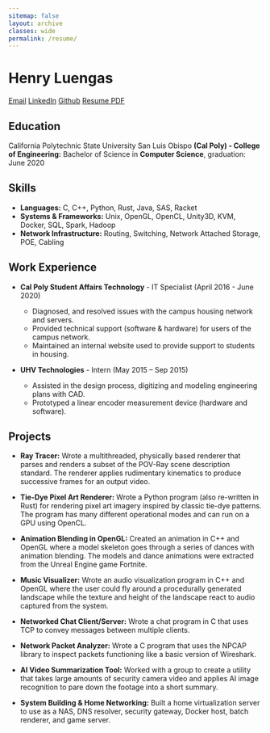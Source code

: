 ```yaml
---
sitemap: false
layout: archive
classes: wide
permalink: /resume/
---
```


# **Henry Luengas**

<a href="mailto:contact@luengas.io" class="btn btn--info btn--primary">Email</a>
<a href="https://www.linkedin.com/in/henry-luengas" class="btn btn--info btn--primary">LinkedIn</a>
<a href="https://github.com/hbot106" class="btn btn--info btn--primary">Github</a>
<a href="/assets/documents/HenryLuengas_Resume.pdf" class="btn btn--warning btn--primary">Resume PDF</a>

## Education
California Polytechnic State University San Luis Obispo **(Cal Poly) - College of Engineering:**
Bachelor of Science in **Computer Science**, graduation: June 2020

## Skills
* **Languages:** C, C++, Python, Rust, Java, SAS, Racket
* **Systems & Frameworks:** Unix, OpenGL, OpenCL, Unity3D, KVM, Docker, SQL, Spark, Hadoop
* **Network Infrastructure:** Routing, Switching, Network Attached Storage, POE, Cabling

## Work Experience
* **Cal Poly Student Affairs Technology** - IT Specialist (April 2016 - June 2020)
    * Diagnosed, and resolved issues with the campus housing network and servers.
    * Provided technical support (software & hardware) for users of the campus network.
    * Maintained an internal website used to provide support to students in housing.

* **UHV Technologies** - Intern (May 2015 – Sep 2015)
    * Assisted in the design process, digitizing and modeling engineering plans with CAD.
    * Prototyped a linear encoder measurement device (hardware and software).

## Projects
* **Ray Tracer:** Wrote a multithreaded, physically based renderer that parses and renders a subset of the POV-Ray scene description standard. The renderer applies rudimentary kinematics to produce successive frames for an output video. 

* **Tie-Dye Pixel Art Renderer:** Wrote a Python program (also re-written in Rust) for rendering pixel art imagery inspired by classic tie-dye patterns. The program has many different operational modes and can run on a GPU using OpenCL.

* **Animation Blending in OpenGL:** Created an animation in C++ and OpenGL where a model skeleton goes through a series of dances with animation blending. The models and dance animations were extracted from the Unreal Engine game Fortnite.

* **Music Visualizer:** Wrote an audio visualization program in C++ and OpenGL where the user could fly around a procedurally generated landscape while the texture and height of the landscape react to audio captured from the system.

* **Networked Chat Client/Server:** Wrote a chat program in C that uses TCP to convey messages between multiple clients. 

* **Network Packet Analyzer:** Wrote a C program that uses the NPCAP library to inspect packets functioning like a basic version of Wireshark.

* **AI Video Summarization Tool:** Worked with a group to create a utility that takes large amounts of security camera video and applies AI image recognition to pare down the footage into a short summary.

* **System Building & Home Networking:** Built a home virtualization server to use as a NAS, DNS resolver, security gateway, Docker host, batch renderer, and game server.

